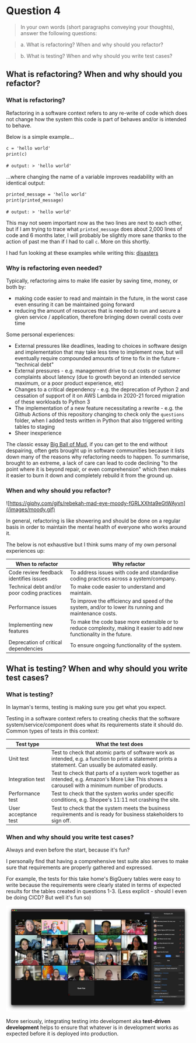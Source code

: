 # Question 4

> In your own words (short paragraphs conveying your thoughts), answer the following questions:

> a. What is refactoring? When and why should you refactor?

> b. What is testing? When and why should you write test cases?

## What is refactoring? When and why should you refactor?

### What is refactoring? 
Refactoring in a software context refers to any re-write of code which does not change how the system this code is part of behaves and/or is intended to behave. 

Below is a simple example...

```
c = 'hello world'
print(c)

# output: > 'hello world'
```
...where changing the name of a variable improves readability with an identical output: 

```
printed_message = 'hello world'
print(printed_message)

# output: > 'hello world'
```

This may not seem important now as the two lines are next to each other, but if I am trying to trace what `printed_message` does about 2,000 lines of code and 6 months later, I will probably be slightly more sane thanks to the action of past me than if I had to call `c`. More on this shortly. 

I had fun looking at these examples while writing this: [disasters](https://github.com/sobolevn/python-code-disasters/tree/master)

### Why is refactoring even needed? 
Typically, refactoring aims to make life easier by saving time, money, or both by: 
* making code easier to read and maintain in the future, in the worst case even ensuring it can be maintained going forward
* reducing the amount of resources that is needed to run and secure a given service / application, therefore bringing down overall costs over time 

Some personal experiences: 
* External pressures like deadlines, leading to choices in software design and implementation that may take less time to implement now, but will eventually require compounded amounts of time to fix in the future - "technical debt"
* External pressures - e.g. management drive to cut costs or customer complaints about latency (due to growth beyond an intended service maximum, or a poor product experience, etc) 
* Changes to a critical dependency - e.g. the deprecation of Python 2 and cessation of support of it on AWS Lambda in 2020-21 forced migration of these workloads to Python 3
* The implementation of a new feature necessitating a rewrite - e.g. the Github Actions of this repository changing to check only the `questions` folder, when I added tests written in Python that also triggered writing tables to staging
* Sheer inexperience 

The classic essay [Big Ball of Mud](http://www.laputan.org/mud/), if you can get to the end without despairing, often gets brought up in software communities because it lists down many of the reasons why refactoring needs to happen. To summarise, brought to an extreme, a lack of care can lead to code declining "to the point where it is beyond repair, or even comprehension" which then makes it easier to burn it down and completely rebuild it from the ground up. 

### When and why should you refactor? 

![https://giphy.com/gifs/rebekah-mad-eye-moody-fGRLXXhta9eGtWAyvn](/images/moody.gif)
 
In general, refactoring is like showering and should be done on a regular basis in order to maintain the mental health of everyone who works around it. 

The below is not exhaustive but I think sums many of my own personal experiences up: 

| When to refactor | Why refactor    |
| ---              | ---             |
| Code review feedback identifies issues | To address issues with code and standardise coding practices across a system/company. |
| Technical debt and/or poor coding practices | To make code easier to understand and maintain. |
| Performance issues | To improve the efficiency and speed of the system, and/or to lower its running and maintenance costs. |
| Implementing new features | To make the code base more extensible or to reduce complexity, making it easier to add new functionality in the future. |
| Deprecation of critical dependencies | To ensure ongoing functionality of the system. |

## What is testing? When and why should you write test cases?

### What is testing? 

In layman's terms, testing is making sure you get what you expect. 

Testing in a software context refers to creating checks that the software system/service/component does what its requirements state it should do. Common types of tests in this context: 

| Test type | What the test does |
| ---       | --- |
| Unit test | Test to check that atomic parts of software work as intended, e.g. a function to print a statement prints a statement. Can usually be automated easily. |
| Integration test | Test to check that parts of a system work together as intended, e.g. Amazon's More Like This shows a carousell with a minimum number of products. |
| Performance test | Test to check that the system works under specific conditions, e.g. Shopee's 11:11 not crashing the site. |
| User acceptance test | Test to check that the system meets the business requirements and is ready for business stakeholders to sign off. |

### When and why should you write test cases?

Always and even before the start, because it's fun?

I personally find that having a comprehensive test suite also serves to make sure that requirements are properly gathered and expressed. 

For example, the tests for this take home's BigQuery tables were easy to write because the requirements were clearly stated in terms of expected results for the tables created in questions 1-3. (Less explicit - should I even be doing CICD? But well it's fun so)

![govtech tdd coding dojo - that's me as an instructor](/images/govtech27may-codingdojo.jpg)

More seriously, integrating testing into development aka **test-driven development** helps to ensure that whatever is in development works as expected before it is deployed into production. 
